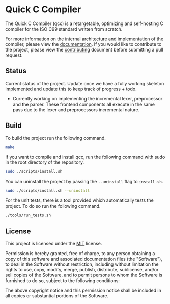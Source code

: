 # Quick C Compiler

The Quick C Compiler (qcc) is a retargetable, optimizing and self-hosting
C compiler for the ISO C99 standard written from scratch.

For more information on the internal architecture and implementation of the
compiler, please view the [documentation](/docs). If you would like to
contribute to the project, please view the [contributing](/CONTRIBUTING.MD)
document before submitting a pull request.

## Status

Current status of the project. Update once we have a fully working skeleton
implemented and update this to keep track of progress + todo.

* Currently working on implementing the incremental lexer, preprocessor and
  the parser. These frontend components all execute in the same pass due to
  the lexer and preprocessors incremental nature.

## Build

To build the project run the following command.

```sh
make
```

If you want to compile and install qcc, run the following command with sudo
in the root directory of the repository.

```sh
sudo ./scripts/install.sh
```

You can uninstall the project by passing the `--uninstall` flag to `install.sh`.

```sh
sudo ./scripts/install.sh --uninstall
```

For the unit tests, there is a tool provided which automatically tests the
project. To do so run the following command.

```sh
./tools/run_tests.sh
```

## License

This project is licensed under the [MIT](/LICENSE) license.

Permission is hereby granted, free of charge, to any person obtaining a copy
of this software and associated documentation files (the "Software"), to deal
in the Software without restriction, including without limitation the rights
to use, copy, modify, merge, publish, distribute, sublicense, and/or sell
copies of the Software, and to permit persons to whom the Software is
furnished to do so, subject to the following conditions:

The above copyright notice and this permission notice shall be included in all
copies or substantial portions of the Software.

